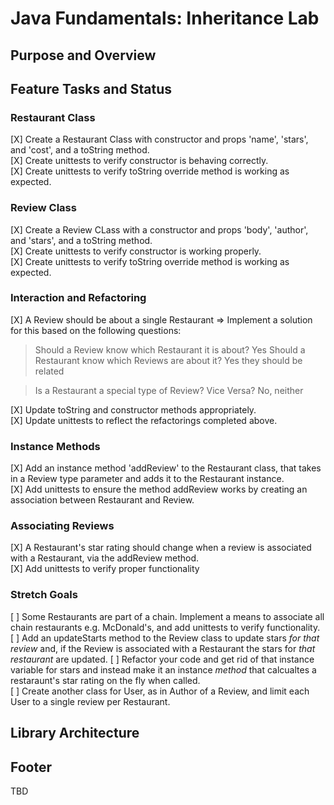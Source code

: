 # Java Fundamentals: Inheritance Lab

## Purpose and Overview

## Feature Tasks and Status

### Restaurant Class

[X] Create a Restaurant Class with constructor and props 'name', 'stars', and 'cost', and a toString method.    
[X] Create unittests to verify constructor is behaving correctly.  
[X] Create unittests to verify toString override method is working as expected.  

### Review Class

[X] Create a Review CLass with a constructor and props 'body', 'author', and 'stars', and a toString method.  
[X] Create unittests to verify constructor is working properly.  
[X] Create unittests to verify toString override method is working as expected.  

### Interaction and Refactoring

[X] A Review should be about a single Restaurant => Implement a solution for this based on the following questions:  

> Should a Review know which Restaurant it is about? Yes
> Should a Restaurant know which Reviews are about it? Yes they should be related

> Is a Restaurant a special type of Review? Vice Versa? No, neither

[X] Update toString and constructor methods appropriately.  
[X] Update unittests to reflect the refactorings completed above.  

### Instance Methods

[X] Add an instance method 'addReview' to the Restaurant class, that takes in a Review type parameter and adds it to the Restaurant instance.  
[X] Add unittests to ensure the method addReview works by creating an association between Restaurant and Review.  

### Associating Reviews

[X] A Restaurant's star rating should change when a review is associated with a Restaurant, via the addReview method.  
[X] Add unittests to verify proper functionality

### Stretch Goals

[ ] Some Restaurants are part of a chain. Implement a means to associate all chain restaurants e.g. McDonald's, and add unittests to verify functionality.  
[ ] Add an updateStarts method to the Review class to update stars *for that review* and, if the Review is associated with a Restaurant the stars for *that restaurant* are updated.
[ ] Refactor your code and get rid of that instance variable for stars and instead make it an instance *method* that calcualtes a restaraunt's star rating on the fly when called.  
[ ] Create another class for User, as in Author of a Review, and limit each User to a single review per Restaurant.  

## Library Architecture



## Footer

TBD

